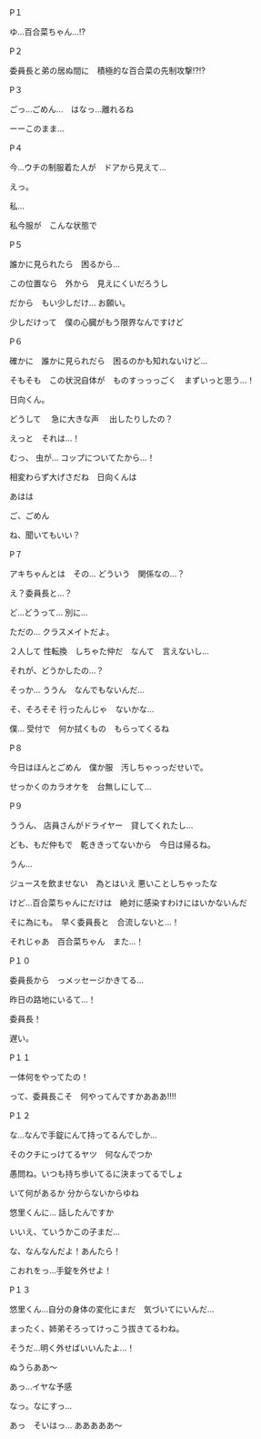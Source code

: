 P１

ゆ…百合菜ちゃん…⁉︎

P２

委員長と弟の居ぬ間に　積極的な百合菜の先制攻撃⁉︎⁉︎

P３

ごっ…ごめん…　はなっ…離れるね

ーーこのまま…

P４

今…ウチの制服着た人が　ドアから見えて…

えっ。

私…

私今服が　こんな状態で

P５

誰かに見られたら　困るから…

この位置なら　外から　見えにくいだろうし

だから　もい少しだけ… お願い。

少しだけって　僕の心臓がもう限界なんですけど

P６

確かに　誰かに見られだら　困るのかも知れないけど…

そもそも　この状況自体が　ものすっっっごく　まずいっと思う…！

日向くん。

どうして	　急に大きな声　	出したりしたの？

えっと　それは…！

むっ、	虫が… 	コップについてたから…！

相変わらず大げさだね　日向くんは

あはは

ご、ごめん

ね、聞いてもいい？

P７

アキちゃんとは　その… どういう　関係なの…？

え？委員長と…？

ど…どうって… 	別に…

ただの…	クラスメイトだよ。

２人して	性転換　しちゃた仲だ　なんて　言えないし…

それが、どうかしたの…？

そっか… ううん　なんでもないんだ…

そ、そろそそ	行ったんじゃ　ないかな…

僕…	受付で　何か拭くもの　もらってくるね

P８

今日はほんとごめん　僕か服　汚しちゃっっだせいで。

せっかくのカラオケを　台無しにして…

P９

ううん、	店員さんがドライヤー　貸してくれたし…

ども、もだ仲もで　乾ききってないから　今日は帰るね。

うん…

ジュースを飲ませない　為とはいえ 悪いことしちゃったな

けど…百合菜ちゃんにだけは　絶対に感染すわけにはいかないんだ

そに為にも。　早く委員長と　合流しないと…！

それじゃあ　百合菜ちゃん　また…！

P１０

委員長から　っメッセージかきてる…  

昨日の路地にいるて…！

委員長！

遅い。

P１１

一体何をやってたの！

って、委員長こそ　何やってんですかあああ‼︎‼︎

P１２

な…なんで手錠にんて持ってるんでしか…

そのクチにっけてるヤツ　何なんでつか

愚問ね。いつも持ち歩いてるに決まってるでしょ

いて何があるか 分からないからゆね

悠里くんに… 話したんですか

いいえ、ていうかこの子まだ…

な、なんなんだよ！あんたら！

こおれをっ…手錠を外せよ！

P１３

悠里くん…自分の身体の変化にまだ　気づいてにいんだ…

まったく、姉弟そろってけっこう拔きてるわね。

そうだ…明く外せばいいんたよ…！

ぬうらああ〜

あっ…イヤな予感

なっ。なにすっ…

あっ　そいはっ… あああああ〜